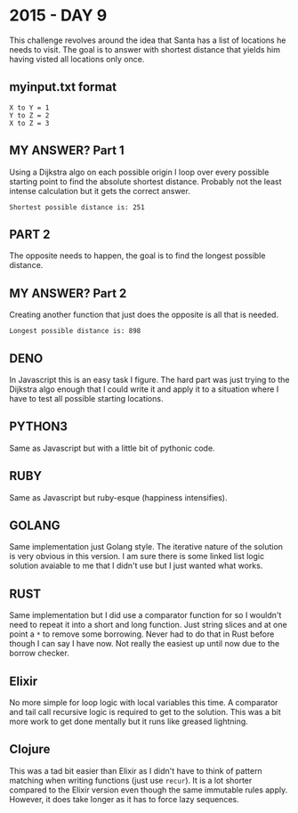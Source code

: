 # 2015 - DAY 9

This challenge revolves around the idea that Santa has a list of locations he
needs to visit. The goal is to answer with shortest distance that yields him
having visted all locations only once.

## myinput.txt format

```
X to Y = 1
Y to Z = 2
X to Z = 3
```

## MY ANSWER? Part 1

Using a Dijkstra algo on each possible origin I loop over every possible
starting point to find the absolute shortest distance. Probably not the least
intense calculation but it gets the correct answer.

```
Shortest possible distance is: 251
```

## PART 2

The opposite needs to happen, the goal is to find the longest possible
distance.

## MY ANSWER? Part 2

Creating another function that just does the opposite is all that is
needed.

```
Longest possible distance is: 898
```

## DENO

In Javascript this is an easy task I figure. The hard part was just trying
to the Dijkstra algo enough that I could write it and apply it to a situation
where I have to test all possible starting locations.

## PYTHON3

Same as Javascript but with a little bit of pythonic code.

## RUBY

Same as Javascript but ruby-esque (happiness intensifies).

## GOLANG

Same implementation just Golang style. The iterative nature of the solution
is very obvious in this version. I am sure there is some linked list logic
solution avaiable to me that I didn't use but I just wanted what works.

## RUST

Same implementation but I did use a comparator function for so I wouldn't
need to repeat it into a short and long function. Just string slices and
at one point a `*` to remove some borrowing. Never had to do that in Rust
before though I can say I have now. Not really the easiest up until now
due to the borrow checker.

## Elixir

No more simple for loop logic with local variables this time. A comparator
and tail call recursive logic is required to get to the solution. This
was a bit more work to get done mentally but it runs like greased lightning.

## Clojure

This was a tad bit easier than Elixir as I didn't have to think of pattern
matching when writing functions (just use `recur`). It is a lot shorter
compared to the Elixir version even though the same immutable rules apply.
However, it does take longer as it has to force lazy sequences.
